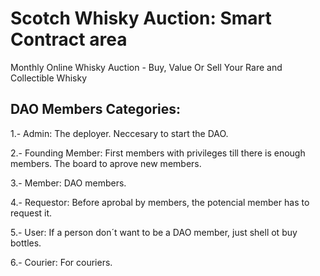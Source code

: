 # Scotch Whisky Auction: Smart Contract area

Monthly Online Whisky Auction - Buy, Value Or Sell Your Rare and Collectible Whisky

## DAO Members Categories:

1.- Admin: The deployer. Neccesary to start the DAO.

2.- Founding Member: First members with privileges till there is enough members. The
board to aprove new members.

3.- Member: DAO members.

4.- Requestor: Before aprobal by members, the potencial member has to request it.

5.- User: If a person don´t want to be a DAO member, just shell ot buy bottles.

6.- Courier: For couriers.

